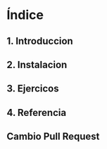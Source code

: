 # Índice
## 1. Introduccion
## 2. Instalacion
## 3. Ejercicos
## 4. Referencia
## Cambio Pull Request
